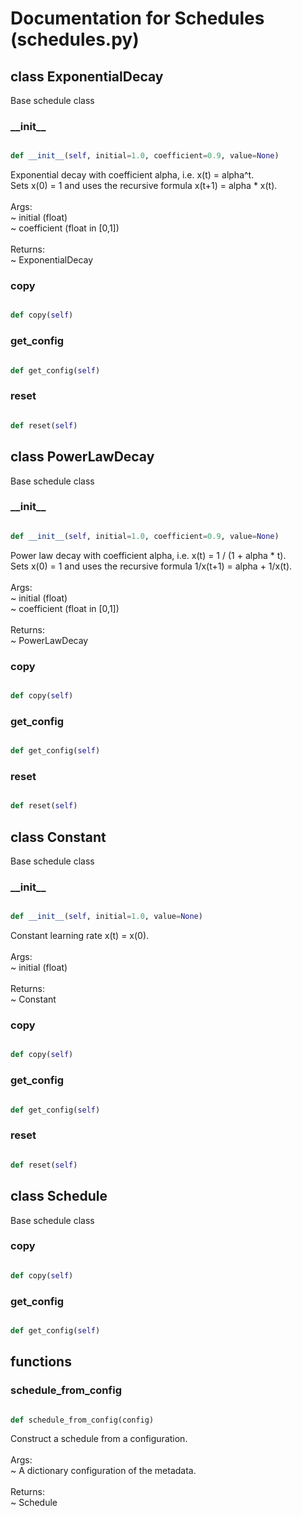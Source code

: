 # Documentation for Schedules (schedules.py)

## class ExponentialDecay
Base schedule class
### \_\_init\_\_
```py

def __init__(self, initial=1.0, coefficient=0.9, value=None)

```



Exponential decay with coefficient alpha, i.e. x(t) = alpha^t.<br />Sets x(0) = 1 and uses the recursive formula x(t+1) = alpha * x(t).<br /><br />Args:<br /> ~ initial (float)<br /> ~ coefficient (float in [0,1])<br /><br />Returns:<br /> ~ ExponentialDecay


### copy
```py

def copy(self)

```



### get\_config
```py

def get_config(self)

```



### reset
```py

def reset(self)

```





## class PowerLawDecay
Base schedule class
### \_\_init\_\_
```py

def __init__(self, initial=1.0, coefficient=0.9, value=None)

```



Power law decay with coefficient alpha, i.e. x(t) = 1 / (1 + alpha * t).<br />Sets x(0) = 1 and uses the recursive formula 1/x(t+1) = alpha + 1/x(t).<br /><br />Args:<br /> ~ initial (float)<br /> ~ coefficient (float in [0,1])<br /><br />Returns:<br /> ~ PowerLawDecay


### copy
```py

def copy(self)

```



### get\_config
```py

def get_config(self)

```



### reset
```py

def reset(self)

```





## class Constant
Base schedule class
### \_\_init\_\_
```py

def __init__(self, initial=1.0, value=None)

```



Constant learning rate x(t) = x(0).<br /><br />Args:<br /> ~ initial (float)<br /><br />Returns:<br /> ~ Constant


### copy
```py

def copy(self)

```



### get\_config
```py

def get_config(self)

```



### reset
```py

def reset(self)

```





## class Schedule
Base schedule class
### copy
```py

def copy(self)

```



### get\_config
```py

def get_config(self)

```





## functions

### schedule\_from\_config
```py

def schedule_from_config(config)

```



Construct a schedule from a configuration.<br /><br />Args:<br /> ~ A dictionary configuration of the metadata.<br /><br />Returns:<br /> ~ Schedule

